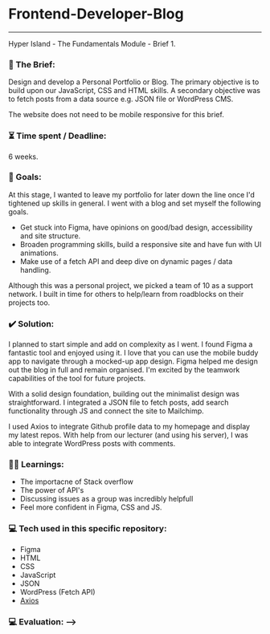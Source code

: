 # Frontend-Developer-Blog

---

Hyper Island - The Fundamentals Module - Brief 1.

### :open_file_folder: The Brief:

Design and develop a Personal Portfolio or Blog. The primary objective is to build upon our JavaScript, CSS and HTML skills. A secondary objective was to fetch posts from a data source e.g. JSON file or WordPress CMS.

The website does not need to be mobile responsive for this brief.

### :hourglass_flowing_sand: Time spent / Deadline:

6 weeks.

### :dart: Goals:

At this stage, I wanted to leave my portfolio for later down the line once I'd tightened up skills in general. I went with a blog and set myself the following goals.

- Get stuck into Figma, have opinions on good/bad design, accessibility and site structure.
- Broaden programming skills, build a responsive site and have fun with UI animations.
- Make use of a fetch API and deep dive on dynamic pages / data handling.

Although this was a personal project, we picked a team of 10 as a support network. I built in time for others to help/learn from roadblocks on their projects too.

### :heavy_check_mark: Solution:

I planned to start simple and add on complexity as I went. I found Figma a fantastic tool and enjoyed using it. I love that you can use the mobile buddy app to navigate through a mocked-up app design. Figma helped me design out the blog in full and remain organised. I'm excited by the teamwork capabilities of the tool for future projects.

With a solid design foundation, building out the minimalist design was straightforward. I integrated a JSON file to fetch posts, add search functionality through JS and connect the site to Mailchimp.

I used Axios to integrate Github profile data to my homepage and display my latest repos. With help from our lecturer (and using his server), I was able to integrate WordPress posts with comments.

### :man_student: Learnings:

- The importacne of Stack overflow
- The power of API's
- Discussing issues as a group was incredibly helpfull
- Feel more confident in Figma, CSS and JS.

### :computer: Tech used in this specific repository:

- Figma
- HTML
- CSS
- JavaScript
- JSON
- WordPress (Fetch API)
- [Axios](https://axios-http.com/docs/api_intro)

### :computer: Evaluation: -->
